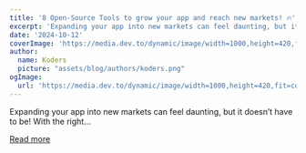 ```yaml
---
title: '8 Open-Source Tools to grow your app and reach new markets! 🔥'
excerpt: 'Expanding your app into new markets can feel daunting, but it doesn’t have to be! With the right...'
date: '2024-10-12'
coverImage: 'https://media.dev.to/dynamic/image/width=1000,height=420,fit=cover,gravity=auto,format=auto/https%3A%2F%2Fdev-to-uploads.s3.amazonaws.com%2Fuploads%2Farticles%2Fzr0bi8ts0h83fjpz5ytq.gif'
author:
  name: Koders
  picture: "assets/blog/authors/koders.png"
ogImage:
  url: 'https://media.dev.to/dynamic/image/width=1000,height=420,fit=cover,gravity=auto,format=auto/https%3A%2F%2Fdev-to-uploads.s3.amazonaws.com%2Fuploads%2Farticles%2Fzr0bi8ts0h83fjpz5ytq.gif'
---
```


Expanding your app into new markets can feel daunting, but it doesn’t have to be! With the right...

[Read more](https://dev.to/tolgee_i18n/8-open-source-tools-to-grow-your-app-and-reach-new-markets-5036)
